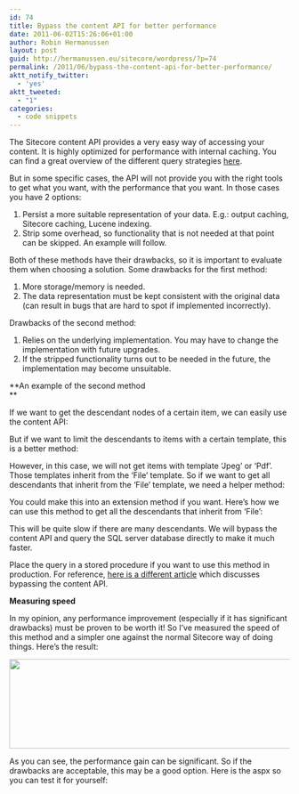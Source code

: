 ```yaml
---
id: 74
title: Bypass the content API for better performance
date: 2011-06-02T15:26:06+01:00
author: Robin Hermanussen
layout: post
guid: http://hermanussen.eu/sitecore/wordpress/?p=74
permalink: /2011/06/bypass-the-content-api-for-better-performance/
aktt_notify_twitter:
  - 'yes'
aktt_tweeted:
  - "1"
categories:
  - code snippets
---
```

The Sitecore content API provides a very easy way of accessing your content. It is highly optimized for performance with internal caching. You can find a great overview of the different query strategies <a title="Options for querying items from Sitecore" href="http://firebreaksice.com/options-for-querying-items-from-sitecore/" onclick="javascript:_gaq.push(['_trackEvent','outbound-article','http://firebreaksice.com']);">here</a>.

But in some specific cases, the API will not provide you with the right tools to get what you want, with the performance that you want. In those cases you have 2 options:

  1. Persist a more suitable representation of your data. E.g.: output caching, Sitecore caching, Lucene indexing.
  2. Strip some overhead, so functionality that is not needed at that point can be skipped. An example will follow.

Both of these methods have their drawbacks, so it is important to evaluate them when choosing a solution. Some drawbacks for the first method:

  1. More storage/memory is needed.
  2. The data representation must be kept consistent with the original data (can result in bugs that are hard to spot if implemented incorrectly).

Drawbacks of the second method:

  1. Relies on the underlying implementation. You may have to change the implementation with future upgrades.
  2. If the stripped functionality turns out to be needed in the future, the implementation may become unsuitable.

**An example of the second method  
** 

If we want to get the descendant nodes of a certain item, we can easily use the content API:



But if we want to limit the descendants to items with a certain template, this is a better method:  


However, in this case, we will not get items with template &#8216;Jpeg&#8217; or &#8216;Pdf&#8217;. Those templates inherit from the &#8216;File&#8217; template. So if we want to get all descendants that inherit from the &#8216;File&#8217; template, we need a helper method:



You could make this into an extension method if you want. Here&#8217;s how we can use this method to get all the descendants that inherit from &#8216;File&#8217;:



This will be quite slow if there are many descendants. We will bypass the content API and query the SQL server database directly to make it much faster.



Place the query in a stored procedure if you want to use this method in production. For reference, <a title="Accessing hierarchical node structures from sql" href="http://bloggingabout.net/blogs/program.x/archive/2008/07/29/sitecore-accessing-hierarchical-node-structures-from-sql.aspx" onclick="javascript:_gaq.push(['_trackEvent','outbound-article','http://bloggingabout.net']);">here is a different article</a> which discusses bypassing the content API.

**Measuring speed**

In my opinion, any performance improvement (especially if it has significant drawbacks) must be proven to be worth it! So I&#8217;ve measured the speed of this method and a simpler one against the normal Sitecore way of doing things. Here&#8217;s the result:

<img class="alignnone" title="Speed measuring results" src="/sitecore/wordpress/wp-content/uploads/bypass_content_api_screenshot.png" alt="" width="519" height="161" /> 

As you can see, the performance gain can be significant. So if the drawbacks are acceptable, this may be a good option. Here is the aspx so you can test it for yourself: